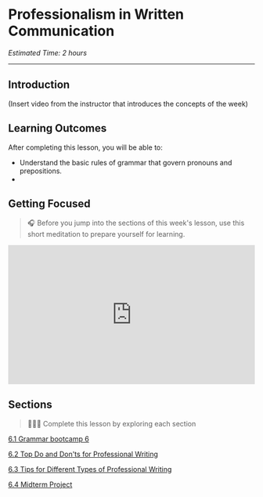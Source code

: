 # Professionalism in Written Communication
*Estimated Time: 2 hours*

---
## Introduction
(Insert video from the instructor that introduces the concepts of the week)


## Learning Outcomes

After completing this lesson, you will be able to:

- Understand the basic rules of grammar that govern pronouns and prepositions.
- 

## Getting Focused

>🎧 Before you jump into the sections of this week's lesson, use this short meditation to prepare yourself for learning. 

<div style="position: relative; padding-bottom: 56.25%; height: 0;"><iframe src="https://www.youtube.com/embed/cZJAsW_5SRA" title="YouTube video player" frameborder="0" allow="accelerometer; autoplay; clipboard-write; encrypted-media; gyroscope; picture-in-picture" allowfullscreen style="position: absolute; top: 0; left: 0; width: 100%; height: 100%;"></iframe></div>

## Sections

> 👩🏿‍🏫 Complete this lesson by exploring each section

[6.1 Grammar bootcamp 6](/communicating-for-success/professionalism-in-written-communication/grammar-bootcamp-6.md)

[6.2 Top Do and Don'ts for Professional Writing](/communicating-for-success/professionalism-in-written-communication/top-5-to-do-s-for-professional-writing.md)

[6.3 Tips for Different Types of Professional Writing](/communicating-for-success/professionalism-in-written-communication/top-5-don-ts-for-professional-writing.md)

[6.4 Midterm Project](/communicating-for-success/midterm-project-product-requirements-document.md)
